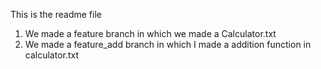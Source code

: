 This is the readme file
1. We made a feature branch in which we made a Calculator.txt
2. We made a feature_add branch in which I made a addition function in calculator.txt
